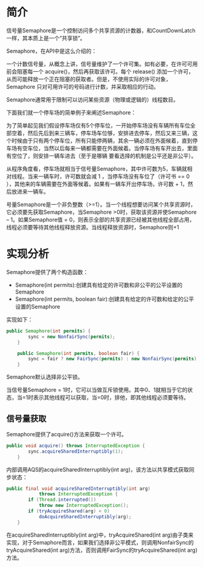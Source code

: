 # 简介
信号量Semaphore是一个控制访问多个共享资源的计数器，和CountDownLatch一样，其本质上是一个“共享锁”。

Semaphore，在API中是这么介绍的：

一个计数信号量，从概念上讲，信号量维护了一个许可集。如有必要，在许可可用前会阻塞每一个 acquire()，然后再获取该许可。每个 release() 添加一个许可，从而可能释放一个正在阻塞的获取者。但是，不使用实际的许可对象，Semaphore 只对可用许可的号码进行计数，并采取相应的行动。

Semaphore通常用于限制可以访问某些资源（物理或逻辑的）线程数目。

下面我们就一个停车场的简单例子来阐述Semaphore：

为了简单起见我们假设停车场仅有5个停车位，一开始停车场没有车辆所有车位全部空着，然后先后到来三辆车，停车场车位够，安排进去停车，然后又来三辆，这个时候由于只有两个停车位，所有只能停两辆，其余一辆必须在外面候着，直到停车场有空车位，当然以后每来一辆都需要在外面候着。当停车场有车开出去，里面有空位了，则安排一辆车进去（至于是哪辆 要看选择的机制是公平还是非公平）。

从程序角度看，停车场就相当于信号量Semaphore，其中许可数为5，车辆就相对线程。当来一辆车时，许可数就会减 1 ，当停车场没有车位了（许可书 == 0 ），其他来的车辆需要在外面等候着。如果有一辆车开出停车场，许可数 + 1，然后放进来一辆车。

号量Semaphore是一个非负整数（>=1）。当一个线程想要访问某个共享资源时，它必须要先获取Semaphore，当Semaphore >0时，获取该资源并使Semaphore – 1。如果Semaphore值 = 0，则表示全部的共享资源已经被其他线程全部占用，线程必须要等待其他线程释放资源。当线程释放资源时，Semaphore则+1

# 实现分析
Semaphore提供了两个构造函数：
- Semaphore(int permits):创建具有给定的许可数和非公平的公平设置的Semaphore
- Semaphore(int permits, boolean fair):创建具有给定的许可数和给定的公平设置的Semaphore

实现如下：
```java
public Semaphore(int permits) {
        sync = new NonfairSync(permits);
    }

    public Semaphore(int permits, boolean fair) {
        sync = fair ? new FairSync(permits) : new NonfairSync(permits);
    }
```
Semaphore默认选择非公平锁。

当信号量Semaphore = 1时，它可以当做互斥锁使用。其中0、1就相当于它的状态，当=1时表示其他线程可以获取，当=0时，排他，即其他线程必须要等待。

## 信号量获取
Semaphore提供了acquire()方法来获取一个许可。
```java
public void acquire() throws InterruptedException {
        sync.acquireSharedInterruptibly(1);
    }
```
内部调用AQS的acquireSharedInterruptibly(int arg)，该方法以共享模式获取同步状态：
```java
public final void acquireSharedInterruptibly(int arg)
            throws InterruptedException {
        if (Thread.interrupted())
            throw new InterruptedException();
        if (tryAcquireShared(arg) < 0)
            doAcquireSharedInterruptibly(arg);
    }
```
在acquireSharedInterruptibly(int arg)中，tryAcquireShared(int arg)由子类来实现，对于Semaphore而言，如果我们选择非公平模式，则调用NonfairSync的tryAcquireShared(int arg)方法，否则调用FairSync的tryAcquireShared(int arg)方法。
